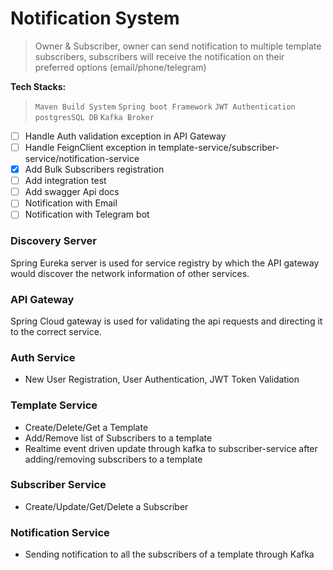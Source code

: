 # Notification System

> Owner & Subscriber, owner can send notification to multiple template subscribers, subscribers will
> receive the notification on their preferred options (email/phone/telegram)

**Tech Stacks:**
> `Maven Build System` `Spring boot Framework` `JWT Authentication` `postgresSQL DB` `Kafka Broker`

- [ ] Handle Auth validation exception in API Gateway
- [ ] Handle FeignClient exception in template-service/subscriber-service/notification-service
- [x] Add Bulk Subscribers registration
- [ ] Add integration test
- [ ] Add swagger Api docs
- [ ] Notification with Email
- [ ] Notification with Telegram bot

### Discovery Server
Spring Eureka server is used for service registry by which the API gateway would discover the network information of 
other services.

### API Gateway
Spring Cloud gateway is used for validating the api requests and directing it to the correct service. 

### Auth Service
- New User Registration, User Authentication, JWT Token Validation

### Template Service
- Create/Delete/Get a Template
- Add/Remove list of Subscribers to a template
- Realtime event driven update through kafka to subscriber-service after adding/removing subscribers to a template

### Subscriber Service
- Create/Update/Get/Delete a Subscriber

### Notification Service
- Sending notification to all the subscribers of a template through Kafka

